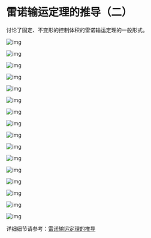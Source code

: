 # 雷诺输运定理的推导（二）

讨论了固定、不变形的控制体积的雷诺输运定理的一般形式。

![img](https://pic1.zhimg.com/80/v2-8ea346c2f0709c12d30e7470bdb1cf64_1440w.jpg)

![img](https://pic3.zhimg.com/80/v2-dc24e2d968f9aad9caacea7b5cc47f7a_1440w.jpg)

![img](https://pic3.zhimg.com/80/v2-ac32f89cc5a9c7f3f420a089db3eac1e_1440w.jpg)

![img](https://pic3.zhimg.com/80/v2-52b18fe13fcf00792d8068039b2efd9e_1440w.jpg)

![img](https://pic1.zhimg.com/80/v2-04a36d11fdd4ecd411df5799afaed814_1440w.jpg)

![img](https://pic2.zhimg.com/80/v2-f97ecd67a4846889e2cc07c3b5756b21_1440w.jpg)

![img](https://pic4.zhimg.com/80/v2-c1d179bc44b32c93f214a980ab224907_1440w.jpg)

![img](https://pic3.zhimg.com/80/v2-487cca0dfc7320624af74970e2eedd02_1440w.jpg)

![img](https://pic1.zhimg.com/80/v2-2e7f82988579782b09fc5d5813fbeed0_1440w.jpg)

![img](https://pic4.zhimg.com/80/v2-4f9a88af7d6f5d18a7c12d172e3c3db7_1440w.jpg)

![img](https://pic2.zhimg.com/80/v2-18b1f1b50f80416cb308ebc2dbe805c1_1440w.jpg)

![img](https://pic4.zhimg.com/80/v2-6d1ff3e5dd422a89f999949743b0ac5f_1440w.jpg)

![img](https://pic1.zhimg.com/80/v2-44403ae4c62f6d01b582fec8dca843c0_1440w.jpg)

![img](https://pic4.zhimg.com/80/v2-0567d751444f6fba3d993f1337b58e57_1440w.jpg)

![img](https://pic3.zhimg.com/80/v2-3422cedfa57e3f6da128129882fafa76_1440w.jpg)

![img](https://pic4.zhimg.com/80/v2-728dbf7ae95c10b9597fa5b838704687_1440w.png)

详细细节请参考：[雷诺输运定理的推导](https://zhuanlan.zhihu.com/p/364377246)

